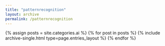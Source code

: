 ```yaml
---
title: "patternrecognition"
layout: archive
permalink: /patternrecognition
---
```

{% assign posts = site.categories.ai %}
{% for post in posts %} {% include archive-single.html type=page.entries_layout %} {% endfor %}
